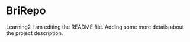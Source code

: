 # BriRepo
Learning2
I am editing the README file. Adding some more details about the project description.
